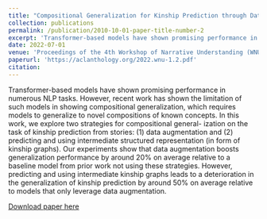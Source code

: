 ```yaml
---
title: "Compositional Generalization for Kinship Prediction through Data Augmentation"
collection: publications
permalink: /publication/2010-10-01-paper-title-number-2
excerpt: 'Transformer-based models have shown promising performance in numerous NLP tasks. However, recent work has shown the limitation of such models in showing compositional generalization, which requires models to generalize to novel compositions of known concepts. In this work, we explore two strategies for compositional general- ization on the task of kinship prediction from stories: (1) data augmentation and (2) predicting and using intermediate structured representation (in form of kinship graphs). Our experiments show that data augmentation boosts generalization performance by around 20% on average relative to a baseline model from prior work not using these strategies. However, predicting and using intermediate kinship graphs leads to a deterioration in the generalization of kinship prediction by around 50% on average relative to models that only leverage data augmentation.'
date: 2022-07-01
venue: 'Proceedings of the 4th Workshop of Narrative Understanding (WNU2022)'
paperurl: 'https://aclanthology.org/2022.wnu-1.2.pdf'
citation:
---
```

Transformer-based models have shown promising performance in numerous NLP tasks. However, recent work has shown the limitation of such models in showing compositional generalization, which requires models to generalize to novel compositions of known concepts. In this work, we explore two strategies for compositional general- ization on the task of kinship prediction from stories: (1) data augmentation and (2) predicting and using intermediate structured representation (in form of kinship graphs). Our experiments show that data augmentation boosts generalization performance by around 20% on average relative to a baseline model from prior work not using these strategies. However, predicting and using intermediate kinship graphs leads to a deterioration in the generalization of kinship prediction by around 50% on average relative to models that only leverage data augmentation.

[Download paper here](https://aclanthology.org/2022.wnu-1.2.pdf)